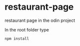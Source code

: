 # restaurant-page
 restaurant page in the odin project
 
In the root folder type 
```
npm install
```
